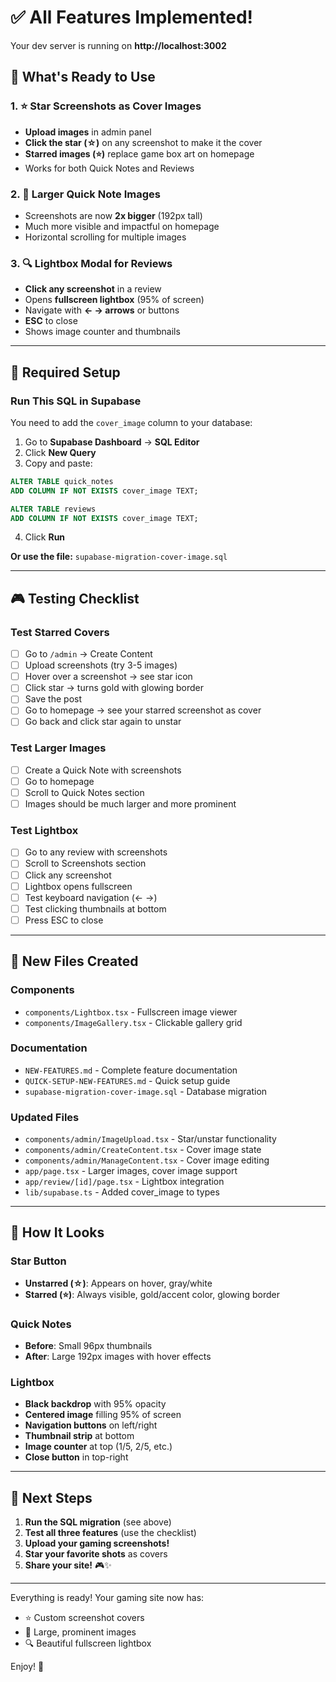 # ✅ All Features Implemented!

Your dev server is running on **http://localhost:3002**

## 🎉 What's Ready to Use

### 1. ⭐ Star Screenshots as Cover Images
- **Upload images** in admin panel
- **Click the star (☆)** on any screenshot to make it the cover
- **Starred images (⭐)** replace game box art on homepage
- Works for both Quick Notes and Reviews

### 2. 📸 Larger Quick Note Images  
- Screenshots are now **2x bigger** (192px tall)
- Much more visible and impactful on homepage
- Horizontal scrolling for multiple images

### 3. 🔍 Lightbox Modal for Reviews
- **Click any screenshot** in a review
- Opens **fullscreen lightbox** (95% of screen)
- Navigate with **← → arrows** or buttons
- **ESC** to close
- Shows image counter and thumbnails

---

## 🔧 Required Setup

### Run This SQL in Supabase

You need to add the `cover_image` column to your database:

1. Go to **Supabase Dashboard** → **SQL Editor**
2. Click **New Query**
3. Copy and paste:

```sql
ALTER TABLE quick_notes 
ADD COLUMN IF NOT EXISTS cover_image TEXT;

ALTER TABLE reviews 
ADD COLUMN IF NOT EXISTS cover_image TEXT;
```

4. Click **Run**

**Or use the file:** `supabase-migration-cover-image.sql`

---

## 🎮 Testing Checklist

### Test Starred Covers
- [ ] Go to `/admin` → Create Content
- [ ] Upload screenshots (try 3-5 images)
- [ ] Hover over a screenshot → see star icon
- [ ] Click star → turns gold with glowing border
- [ ] Save the post
- [ ] Go to homepage → see your starred screenshot as cover
- [ ] Go back and click star again to unstar

### Test Larger Images
- [ ] Create a Quick Note with screenshots
- [ ] Go to homepage
- [ ] Scroll to Quick Notes section
- [ ] Images should be much larger and more prominent

### Test Lightbox
- [ ] Go to any review with screenshots
- [ ] Scroll to Screenshots section
- [ ] Click any screenshot
- [ ] Lightbox opens fullscreen
- [ ] Test keyboard navigation (← →)
- [ ] Test clicking thumbnails at bottom
- [ ] Press ESC to close

---

## 📂 New Files Created

### Components
- `components/Lightbox.tsx` - Fullscreen image viewer
- `components/ImageGallery.tsx` - Clickable gallery grid

### Documentation
- `NEW-FEATURES.md` - Complete feature documentation
- `QUICK-SETUP-NEW-FEATURES.md` - Quick setup guide
- `supabase-migration-cover-image.sql` - Database migration

### Updated Files
- `components/admin/ImageUpload.tsx` - Star/unstar functionality
- `components/admin/CreateContent.tsx` - Cover image state
- `components/admin/ManageContent.tsx` - Cover image editing
- `app/page.tsx` - Larger images, cover image support
- `app/review/[id]/page.tsx` - Lightbox integration
- `lib/supabase.ts` - Added cover_image to types

---

## 🎨 How It Looks

### Star Button
- **Unstarred (☆)**: Appears on hover, gray/white
- **Starred (⭐)**: Always visible, gold/accent color, glowing border

### Quick Notes
- **Before**: Small 96px thumbnails
- **After**: Large 192px images with hover effects

### Lightbox
- **Black backdrop** with 95% opacity
- **Centered image** filling 95% of screen
- **Navigation buttons** on left/right
- **Thumbnail strip** at bottom
- **Image counter** at top (1/5, 2/5, etc.)
- **Close button** in top-right

---

## 🚀 Next Steps

1. **Run the SQL migration** (see above)
2. **Test all three features** (use the checklist)
3. **Upload your gaming screenshots!**
4. **Star your favorite shots** as covers
5. **Share your site!** 🎮✨

---

Everything is ready! Your gaming site now has:
- ⭐ Custom screenshot covers
- 📸 Large, prominent images
- 🔍 Beautiful fullscreen lightbox

Enjoy! 🎉
